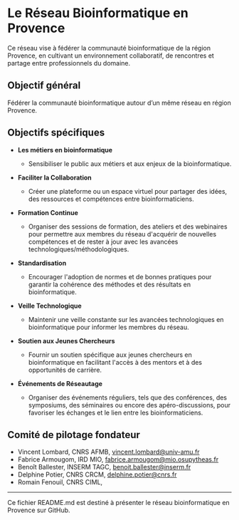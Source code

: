 # Le Réseau Bioinformatique en Provence

Ce réseau vise à fédérer la communauté bioinformatique de la région Provence, en cultivant un environnement collaboratif, de rencontres et partage entre professionnels du domaine.

## Objectif général

Fédérer la communauté bioinformatique autour d’un même réseau en région Provence.

## Objectifs spécifiques

- **Les métiers en bioinformatique**
  - Sensibiliser le public aux métiers et aux enjeux de la bioinformatique.

- **Faciliter la Collaboration**
  - Créer une plateforme ou un espace virtuel pour partager des idées, des ressources et compétences entre bioinformaticiens.

- **Formation Continue**
  - Organiser des sessions de formation, des ateliers et des webinaires pour permettre aux membres du réseau d'acquérir de nouvelles compétences et de rester à jour avec les avancées technologiques/méthodologiques.

- **Standardisation**
  - Encourager l'adoption de normes et de bonnes pratiques pour garantir la cohérence des méthodes et des résultats en bioinformatique.

- **Veille Technologique**
  - Maintenir une veille constante sur les avancées technologiques en bioinformatique pour informer les membres du réseau.

- **Soutien aux Jeunes Chercheurs**
  - Fournir un soutien spécifique aux jeunes chercheurs en bioinformatique en facilitant l'accès à des mentors et à des opportunités de carrière.

- **Événements de Réseautage**
  - Organiser des événements réguliers, tels que des conférences, des symposiums, des séminaires ou encore des apéro-discussions, pour favoriser les échanges et le lien entre les bioinformaticiens.

## Comité de pilotage fondateur

- Vincent Lombard, CNRS AFMB, vincent.lombard@univ-amu.fr
- Fabrice Armougom, IRD MIO, fabrice.armougom@mio.osupytheas.fr
- Benoît Ballester, INSERM TAGC, benoit.ballester@inserm.fr
- Delphine Potier, CNRS CRCM, delphine.potier@cnrs.fr
- Romain Fenouil, CNRS CIML,  

---

Ce fichier README.md est destiné à présenter le réseau bioinformatique en Provence sur GitHub.
